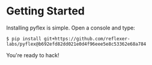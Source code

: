 # Getting Started

Installing pyflex is simple. Open a console and type:

```text
$ pip install git+https://github.com/reflexer-labs/pyflex@b692efd82dd021e0d4f96eee5e8c53362e68a784
```

You're ready to hack!

